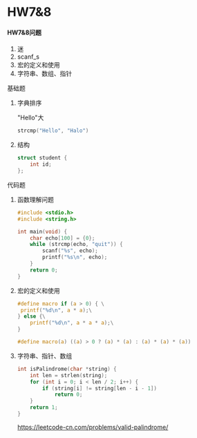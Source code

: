 # HW7&8

#### HW7&8问题

1. 迷
2. scanf_s
3. 宏的定义和使用
4. 字符串、数组、指针

基础题

1. 字典排序

   "Hello"大

   ```c
   strcmp("Hello", "Halo")
   ```

2. 结构

   ```c
   struct student {
       int id;
   };
   ```

代码题

1. 函数理解问题

   ```c
   #include <stdio.h>
   #include <string.h>
   
   int main(void) {
       char echo[100] = {0};
       while (strcmp(echo, "quit")) {
           scanf("%s", echo);
           printf("%s\n", echo);
       }
       return 0;
   }
   ```

2. 宏的定义和使用

   ```c
   #define macro if (a > 0) { \
   	printf("%d\n", a * a);\
   } else {\
       printf("%d\n", a * a * a);\
   }
   
   #define macro(a) ((a) > 0 ? (a) * (a) : (a) * (a) * (a))
   ```
   
3. 字符串、指针、数组

   ```c
   int isPalindrome(char *string) {
       int len = strlen(string);
       for (int i = 0; i < len / 2; i++) {
           if (string[i] != string[len - i - 1])
               return 0;
       }
       return 1;
   }
   ```
   
   https://leetcode-cn.com/problems/valid-palindrome/


